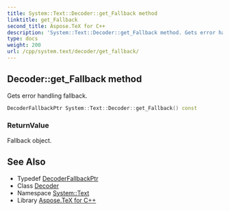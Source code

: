 ```yaml
---
title: System::Text::Decoder::get_Fallback method
linktitle: get_Fallback
second_title: Aspose.TeX for C++
description: 'System::Text::Decoder::get_Fallback method. Gets error handling fallback in C++.'
type: docs
weight: 200
url: /cpp/system.text/decoder/get_fallback/
---
```

## Decoder::get_Fallback method


Gets error handling fallback.

```cpp
DecoderFallbackPtr System::Text::Decoder::get_Fallback() const
```


### ReturnValue

Fallback object.

## See Also

* Typedef [DecoderFallbackPtr](../../../system/decoderfallbackptr/)
* Class [Decoder](../)
* Namespace [System::Text](../../)
* Library [Aspose.TeX for C++](../../../)
